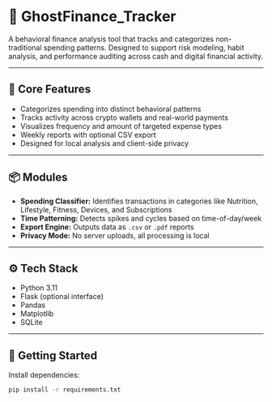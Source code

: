 # 💸 GhostFinance_Tracker

A behavioral finance analysis tool that tracks and categorizes non-traditional spending patterns. Designed to support risk modeling, habit analysis, and performance auditing across cash and digital financial activity.

---

## 🧩 Core Features

- Categorizes spending into distinct behavioral patterns
- Tracks activity across crypto wallets and real-world payments
- Visualizes frequency and amount of targeted expense types
- Weekly reports with optional CSV export
- Designed for local analysis and client-side privacy

---

## 📦 Modules

- **Spending Classifier:** Identifies transactions in categories like Nutrition, Lifestyle, Fitness, Devices, and Subscriptions
- **Time Patterning:** Detects spikes and cycles based on time-of-day/week
- **Export Engine:** Outputs data as `.csv` or `.pdf` reports
- **Privacy Mode:** No server uploads, all processing is local

---

## ⚙️ Tech Stack

- Python 3.11
- Flask (optional interface)
- Pandas
- Matplotlib
- SQLite

---

## 🚀 Getting Started

Install dependencies:

```bash
pip install -r requirements.txt
